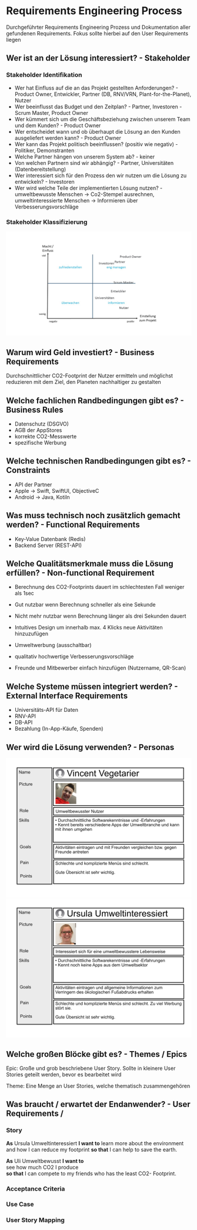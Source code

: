 # Requirements Engineering Process
Durchgeführter Requirements Engineering Prozess und Dokumentation aller gefundenen Requirements. Fokus sollte hierbei auf den User Requirements liegen

## Wer ist an der Lösung interessiert? - Stakeholder

### Stakeholder Identifikation

* Wer hat Einfluss auf die an das Projekt gestellten Anforderungen? - Product Owner, Entwickler, Partner (DB, RNV/VRN, Plant-for-the-Planet), Nutzer
* Wer beeinflusst das Budget und den Zeitplan? - Partner, Investoren - Scrum Master, Product Owner
* Wer kümmert sich um die Geschäftsbeziehung zwischen unserem Team und dem Kunden? - Product Owner
* Wer entscheidet wann und ob überhaupt die Lösung an den Kunden ausgeliefert werden kann? - Product Owner
* Wer kann das Projekt politisch beeinflussen? (positiv wie negativ) - Politiker, Demonstranten
* Welche Partner hängen von unserem System ab? - keiner
* Von welchen Partnern sind wir abhängig? - Partner, Universitäten (Datenbereitstellung)
* Wer interessiert sich für den Prozess den wir nutzen um die Lösung zu entwickeln? -  Investoren
* Wer wird welche Teile der implementierten Lösung nutzen? - umweltbewusste Menschen -> Co2-Stempel ausrechnen, umweltinteressierte Menschen -> Informieren über Verbesserungsvorschläge

### Stakeholder Klassifizierung

![Klassifizierung](https://github.com/tjbnde/SE2Portfolio/blob/master/Abgabe%202/Requirements-Raw/Matrix.jpg)

## Warum wird Geld investiert? - Business Requirements

Durchschnittlicher CO2-Footprint der Nutzer ermitteln und möglichst reduzieren mit dem Ziel, den Planeten nachhaltiger zu gestalten

## Welche fachlichen Randbedingungen gibt es? - Business Rules

* Datenschutz (DSGVO)
* AGB der AppStores
* korrekte CO2-Messwerte
* spezifische Werbung

## Welche technischen Randbedingungen gibt es? - Constraints

* API der Partner
* Apple -> Swift, SwiftUI, ObjectiveC
* Android -> Java, Kotiln

## Was muss technisch noch zusätzlich gemacht werden? - Functional Requirements

* Key-Value Datenbank (Redis)
* Backend Server (REST-API)

## Welche Qualitätsmerkmale muss die Lösung erfüllen? - Non-functional Requirement

* Berechnung des CO2-Footprints dauert im schlechtesten Fall weniger als 1sec
* Gut nutzbar wenn Berechnung schneller als eine Sekunde
* Nicht mehr nutzbar wenn Berechnung länger als drei Sekunden dauert

* Intuitives Design um innerhalb max. 4 Klicks neue Aktivitäten hinzuzufügen
* Umweltwerbung (ausschaltbar)
* qualitativ hochwertige Verbesserungsvorschläge
* Freunde und Mitbewerber einfach hinzufügen (Nutzername, QR-Scan)

## Welche Systeme müssen integriert werden? - External Interface Requirements

* Universitäts-API für Daten
* RNV-API
* DB-API
* Bezahlung (In-App-Käufe, Spenden)

## Wer wird die Lösung verwenden? - Personas

![Umweltbewusste Persona](https://github.com/tjbnde/SE2Portfolio/blob/master/Abgabe%202/Requirements-Raw/Persona1.jpg)
![Umweltinteressierte Persona](https://github.com/tjbnde/SE2Portfolio/blob/master/Abgabe%202/Requirements-Raw/Persona2.jpg)

## Welche großen Blöcke gibt es? - Themes / Epics

Epic:	Große und grob beschriebene User Story. Sollte in kleinere User Stories geteilt werden, bevor es bearbeitet wird

Theme:	Eine Menge an User Stories, welche thematisch zusammengehören

## Was braucht / erwartet der Endanwender? - User Requirements /

### Story
**As** Ursula Umweltinteressiert
**I want to** learn more about the environment and how I can reduce my footprint
**so that** I can help to save the earth.

**As** Uli Umweltbewusst **I want to**  
see how much CO2 I produce  
**so that** I can compete to my friends who has the least CO2- Footprint.

### Acceptance Criteria
### Use Case
### User Story Mapping
